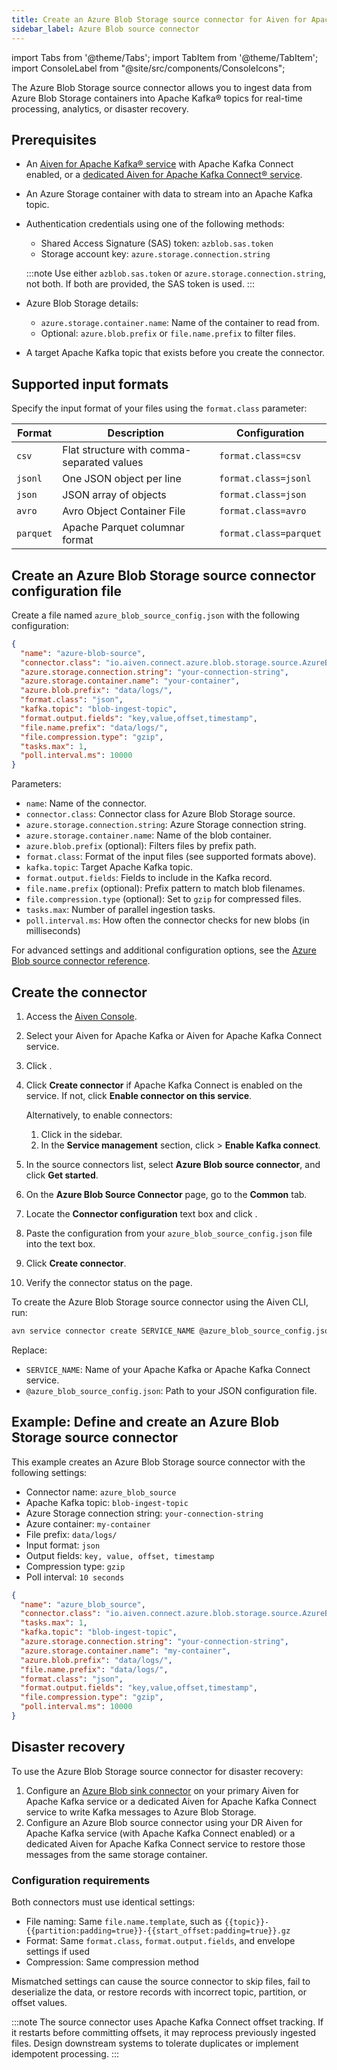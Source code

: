 ```yaml
---
title: Create an Azure Blob Storage source connector for Aiven for Apache Kafka®
sidebar_label: Azure Blob source connector
---
```


import Tabs from '@theme/Tabs';
import TabItem from '@theme/TabItem';
import ConsoleLabel from "@site/src/components/ConsoleIcons";

The Azure Blob Storage source connector allows you to ingest data from Azure Blob Storage containers into Apache Kafka® topics for real-time processing, analytics, or disaster recovery.

## Prerequisites

- An [Aiven for Apache Kafka® service](/docs/products/kafka/kafka-connect/howto/enable-connect)
  with Apache Kafka Connect enabled, or a
  [dedicated Aiven for Apache Kafka Connect® service](/docs/products/kafka/kafka-connect/get-started#apache_kafka_connect_dedicated_cluster).
- An Azure Storage container with data to stream into an Apache Kafka topic.
- Authentication credentials using one of the following methods:
  - Shared Access Signature (SAS) token: `azblob.sas.token`
  - Storage account key: `azure.storage.connection.string`

  :::note
  Use either `azblob.sas.token` or `azure.storage.connection.string`, not both. If both
  are provided, the SAS token is used.
  :::

- Azure Blob Storage details:
  - `azure.storage.container.name`: Name of the container to read from.
  - Optional: `azure.blob.prefix` or `file.name.prefix` to filter files.
- A target Apache Kafka topic that exists before you create the connector.

## Supported input formats

Specify the input format of your files using the `format.class` parameter:

| Format    | Description                                | Configuration               |
| --------- | ------------------------------------------ | --------------------------- |
| `csv`     | Flat structure with comma-separated values | `format.class=csv`     |
| `jsonl`   | One JSON object per line                   | `format.class=jsonl`   |
| `json`    | JSON array of objects                      | `format.class=json`    |
| `avro`    | Avro Object Container File                 | `format.class=avro`    |
| `parquet` | Apache Parquet columnar format             | `format.class=parquet` |

## Create an Azure Blob Storage source connector configuration file

Create a file named `azure_blob_source_config.json` with the following configuration:

```json
{
  "name": "azure-blob-source",
  "connector.class": "io.aiven.connect.azure.blob.storage.source.AzureBlobStorageSourceConnector",
  "azure.storage.connection.string": "your-connection-string",
  "azure.storage.container.name": "your-container",
  "azure.blob.prefix": "data/logs/",
  "format.class": "json",
  "kafka.topic": "blob-ingest-topic",
  "format.output.fields": "key,value,offset,timestamp",
  "file.name.prefix": "data/logs/",
  "file.compression.type": "gzip",
  "tasks.max": 1,
  "poll.interval.ms": 10000
}
```

Parameters:

- `name`: Name of the connector.
- `connector.class`: Connector class for Azure Blob Storage source.
- `azure.storage.connection.string`: Azure Storage connection string.
- `azure.storage.container.name`: Name of the blob container.
- `azure.blob.prefix` (optional): Filters files by prefix path.
- `format.class`: Format of the input files (see supported formats above).
- `kafka.topic`: Target Apache Kafka topic.
- `format.output.fields`: Fields to include in the Kafka record.
- `file.name.prefix` (optional): Prefix pattern to match blob filenames.
- `file.compression.type` (optional): Set to `gzip` for compressed files.
- `tasks.max`: Number of parallel ingestion tasks.
- `poll.interval.ms`: How often the connector checks for new blobs (in milliseconds)

For advanced settings and additional configuration options, see the
[Azure Blob source connector reference](https://aiven-open.github.io/cloud-storage-connectors-for-apache-kafka/azure-source-connector/index.html).

## Create the connector

<Tabs groupId="setup-method">
<TabItem value="console" label="Console" default>

1. Access the [Aiven Console](https://console.aiven.io/).
1. Select your Aiven for Apache Kafka or Aiven for Apache Kafka Connect service.
1. Click <ConsoleLabel name="Connectors"/>.
1. Click **Create connector** if Apache Kafka Connect is enabled on the service.
   If not, click **Enable connector on this service**.

   Alternatively, to enable connectors:

   1. Click <ConsoleLabel name="Service settings"/> in the sidebar.
   1. In the **Service management** section, click
      <ConsoleLabel name="Actions"/> > **Enable Kafka connect**.

1. In the source connectors list, select **Azure Blob source connector**, and click
   **Get started**.
1. On the **Azure Blob Source Connector** page, go to the **Common** tab.
1. Locate the **Connector configuration** text box and click <ConsoleLabel name="edit"/>.
1. Paste the configuration from your `azure_blob_source_config.json` file into the text
   box.
1. Click **Create connector**.
1. Verify the connector status on the <ConsoleLabel name="Connectors"/> page.


</TabItem>
<TabItem value="cli" label="CLI">

To create the Azure Blob Storage source connector using the Aiven CLI, run:

```bash
avn service connector create SERVICE_NAME @azure_blob_source_config.json
```

Replace:

- `SERVICE_NAME`: Name of your Apache Kafka or Apache Kafka Connect service.
- `@azure_blob_source_config.json`: Path to your JSON configuration file.

</TabItem> </Tabs>

## Example: Define and create an Azure Blob Storage source connector

This example creates an Azure Blob Storage source connector with the following settings:

- Connector name: `azure_blob_source`
- Apache Kafka topic: `blob-ingest-topic`
- Azure Storage connection string: `your-connection-string`
- Azure container: `my-container`
- File prefix: `data/logs/`
- Input format: `json`
- Output fields: `key, value, offset, timestamp`
- Compression type: `gzip`
- Poll interval: `10 seconds`

```json
{
  "name": "azure_blob_source",
  "connector.class": "io.aiven.connect.azure.blob.storage.source.AzureBlobStorageSourceConnector",
  "tasks.max": 1,
  "kafka.topic": "blob-ingest-topic",
  "azure.storage.connection.string": "your-connection-string",
  "azure.storage.container.name": "my-container",
  "azure.blob.prefix": "data/logs/",
  "file.name.prefix": "data/logs/",
  "format.class": "json",
  "format.output.fields": "key,value,offset,timestamp",
  "file.compression.type": "gzip",
  "poll.interval.ms": 10000
}
```

## Disaster recovery

To use the Azure Blob Storage source connector for disaster recovery:

1. Configure an [Azure Blob sink connector](/docs/products/kafka/kafka-connect/howto/azure-blob-sink-connector)
   on your primary Aiven for Apache Kafka service or a dedicated Aiven for Apache Kafka
   Connect service to write Kafka messages to Azure Blob Storage.
1. Configure an Azure Blob source connector using your DR Aiven for Apache Kafka service
   (with Apache Kafka Connect enabled) or a dedicated Aiven for Apache Kafka Connect
   service to restore those messages from the same storage container.

### Configuration requirements

Both connectors must use identical settings:

- File naming: Same `file.name.template`, such
  as `{{topic}}-{{partition:padding=true}}-{{start_offset:padding=true}}.gz`
- Format: Same `format.class`, `format.output.fields`, and envelope settings if used
- Compression: Same compression method

Mismatched settings can cause the source connector to skip files, fail to
deserialize the data, or restore records with incorrect topic, partition, or
offset values.

:::note
The source connector uses Apache Kafka Connect offset tracking. If it restarts before
committing offsets, it may reprocess previously ingested files. Design downstream
systems to tolerate duplicates or implement idempotent processing.
:::
